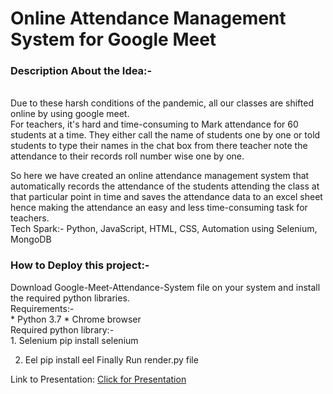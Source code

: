 <h1> Online Attendance Management System for Google Meet</h1>
<h3>Description About the Idea:-</h3>
</br>
Due to these harsh conditions of the pandemic, all our classes are shifted online by using google meet. </BR>
For teachers, it's hard and time-consuming to Mark attendance for 60 students at a time. They either call the name of students one by one or told students to type their names in the chat box from there teacher note the attendance to their records roll number wise one by one.
</BR>

So here we have created an online attendance management system that automatically records the attendance of the students attending the class at that particular point in time and saves the attendance data to an excel sheet hence making the attendance an easy and less time-consuming task for teachers.
</BR>
Tech Spark:-
Python, JavaScript, HTML, CSS, Automation using Selenium, MongoDB

<h3>How to Deploy this project:-</h3>
 Download Google-Meet-Attendance-System file on your system and install the required python libraries.</br>
 Requirements:-</br>
    * Python 3.7
    * Chrome browser</br>
 Required python library:-</br>
 1. Selenium
pip install selenium

 2.  Eel
pip install eel
 Finally Run render.py file</br>



Link to Presentation:
<a href ="https://www.canva.com/design/DAEL6UgrDvY/DnLMuBFEd8JaMpOT_FzMJw/view?utm_content=DAEL6UgrDvY&utm_campaign=designshare&utm_medium=link&utm_source=publishsharelink">Click for Presentation</a>
